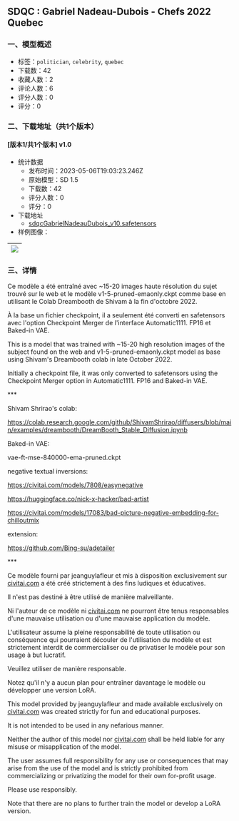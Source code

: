 ## SDQC : Gabriel Nadeau-Dubois - Chefs 2022 Quebec
### 一、模型概述

- 标签：`politician`, `celebrity`, `quebec`
- 下载数：42
- 收藏人数：2
- 评论人数：6
- 评分人数：0
- 评分：0

### 二、下载地址（共1个版本）

#### [版本1/共1个版本] v1.0

- 统计数据
  - 发布时间：2023-05-06T19:03:23.246Z
  - 原始模型：SD 1.5
  - 下载数：42
  - 评分人数：0
  - 评分：0
- 下载地址
  - [sdqcGabrielNadeauDubois_v10.safetensors](https://civitai.com/api/download/models/64201)
- 样例图像：

| <img src="https://image.civitai.com/xG1nkqKTMzGDvpLrqFT7WA/9ad7ec64-db9e-4e29-b8b7-0c70e8b90478/width=450/709026.jpeg" /> |
| ---- |


### 三、详情
<p>Ce modèle a été entraîné avec ~15-20 images haute résolution du sujet trouvé sur le web et le modèle v1-5-pruned-emaonly.ckpt comme base en utilisant le Colab Dreambooth de Shivam à la fin d'octobre 2022.</p><p>À la base un fichier checkpoint, il a seulement été converti en safetensors avec l'option Checkpoint Merger de l'interface Automatic1111. FP16 et Baked-in VAE.</p><p>This is a model that was trained with ~15-20 high resolution images of the subject found on the web and v1-5-pruned-emaonly.ckpt model as base using Shivam's Dreambooth colab in late October 2022.</p><p>Initially a checkpoint file, it was only converted to safetensors using the Checkpoint Merger option in Automatic1111. FP16 and Baked-in VAE.</p><p>***</p><p>Shivam Shrirao's colab:</p><p><a target="_blank" rel="ugc" href="https://colab.research.google.com/github/ShivamShrirao/diffusers/blob/main/examples/dreambooth/DreamBooth_Stable_Diffusion.ipynb">https://colab.research.google.com/github/ShivamShrirao/diffusers/blob/main/examples/dreambooth/DreamBooth_Stable_Diffusion.ipynb</a></p><p>Baked-in VAE:</p><p>vae-ft-mse-840000-ema-pruned.ckpt</p><p>negative textual inversions:</p><p><a target="_blank" rel="ugc" href="https://civitai.com/models/7808/easynegative">https://civitai.com/models/7808/easynegative</a></p><p><a target="_blank" rel="ugc" href="https://huggingface.co/nick-x-hacker/bad-artist">https://huggingface.co/nick-x-hacker/bad-artist</a></p><p><a target="_blank" rel="ugc" href="https://civitai.com/models/17083/bad-picture-negative-embedding-for-chilloutmix">https://civitai.com/models/17083/bad-picture-negative-embedding-for-chilloutmix</a></p><p>extension:</p><p><a target="_blank" rel="ugc" href="https://github.com/Bing-su/adetailer">https://github.com/Bing-su/adetailer</a></p><p>***</p><p>Ce modèle fourni par jeanguylafleur et mis à disposition exclusivement sur <a target="_blank" rel="ugc" href="http://civitai.com">civitai.com</a> a été créé strictement à des fins ludiques et éducatives.</p><p>Il n'est pas destiné à être utilisé de manière malveillante.</p><p>Ni l'auteur de ce modèle ni <a target="_blank" rel="ugc" href="http://civitai.com">civitai.com</a> ne pourront être tenus responsables d'une mauvaise utilisation ou d'une mauvaise application du modèle.</p><p>L'utilisateur assume la pleine responsabilité de toute utilisation ou conséquence qui pourraient découler de l'utilisation du modèle et est strictement interdit de commercialiser ou de privatiser le modèle pour son usage à but lucratif.</p><p>Veuillez utiliser de manière responsable.</p><p>Notez qu'il n'y a aucun plan pour entraîner davantage le modèle ou développer une version LoRA.</p><p>This model provided by jeanguylafleur and made available exclusively on <a target="_blank" rel="ugc" href="http://civitai.com">civitai.com</a> was created strictly for fun and educational purposes.</p><p>It is not intended to be used in any nefarious manner.</p><p>Neither the author of this model nor <a target="_blank" rel="ugc" href="http://civitai.com">civitai.com</a> shall be held liable for any misuse or misapplication of the model.</p><p>The user assumes full responsibility for any use or consequences that may arise from the use of the model and is strictly prohibited from commercializing or privatizing the model for their own for-profit usage.</p><p>Please use responsibly.</p><p>Note that there are no plans to further train the model or develop a LoRA version. </p><p></p>